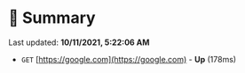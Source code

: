 # 📖 Summary
Last updated: **10/11/2021, 5:22:06 AM**

- `GET` [https://google.com](https://google.com) - **Up** (178ms)
